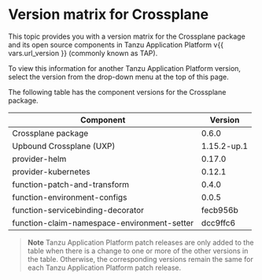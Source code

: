 # Version matrix for Crossplane

This topic provides you with a version matrix for the Crossplane package and its open source
components in Tanzu Application Platform v{{ vars.url_version }} (commonly known as TAP).

To view this information for another Tanzu Application Platform version, select the version from the
drop-down menu at the top of this page.

The following table has the component versions for the Crossplane package.

<!-- Version list for TAP 1.9. Add patch updates, if any, in a new column. -->

<table>
  <thead>
    <tr>
      <th>Component</th>
      <th>Version</th>
    </tr>
  </thead>
  <tbody>
    <tr>
      <td>Crossplane package</td>
      <td>0.6.0</td>
    </tr>
    <tr>
      <td>Upbound Crossplane (UXP)</td>
      <td>1.15.2-up.1</td>
    </tr>
    <tr>
      <td>provider-helm</td>
      <td>0.17.0</td>
    </tr>
    <tr>
      <td>provider-kubernetes</td>
      <td>0.12.1</td>
    </tr>
    <tr>
      <td>function-patch-and-transform</td>
      <td>0.4.0</td>
    </tr>
    <tr>
      <td>function-environment-configs</td>
      <td>0.0.5</td>
    </tr>
    <tr>
      <td>function-servicebinding-decorator</td>
      <td>fecb956b</td>
    </tr>
    <tr>
      <td>function-claim-namespace-environment-setter</td>
      <td>dcc9ffc6</td>
    </tr>
  </tbody>
</table>

> **Note** Tanzu Application Platform patch releases are only added to the table when there
> is a change to one or more of the other versions in the table. Otherwise, the corresponding
> versions remain the same for each Tanzu Application Platform patch release.
